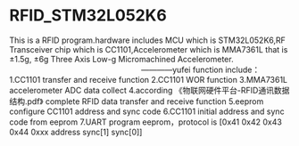 # RFID_STM32L052K6
This is a RFID program.hardware includes MCU which is STM32L052K6,RF Transceiver chip which is CC1101,Accelerometer which is MMA7361L that is ±1.5g, ±6g Three Axis Low-g Micromachined Accelerometer.
                                                                                      ————yufei
function include：
1.CC1101 transfer and receive function
2.CC1101 WOR function
3.MMA7361L accelerometer ADC data collect
4.according 《物联网硬件平台-RFID通讯数据结构.pdf》 complete RFID data transfer and receive function
5.eeprom configure CC1101 address and sync code 
6.CC1101 initial address and sync code from eeprom
7.UART program eeprom，protocol is [0x41 0x42 0x43 0x44 0xxx address sync[1] sync[0]]
